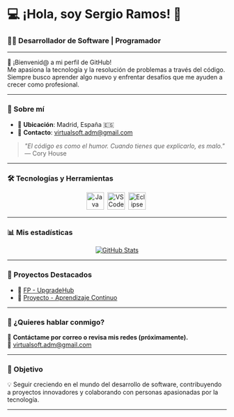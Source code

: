 # 💻 ¡Hola, soy **Sergio Ramos**! 👋  

### 🧑‍💻 Desarrollador de Software | Programador

---

🌟 ¡Bienvenid@ a mi perfil de GitHub!  
Me apasiona la tecnología y la resolución de problemas a través del código. Siempre busco aprender algo nuevo y enfrentar desafíos que me ayuden a crecer como profesional.

---

### 📍 Sobre mí

- 📍 **Ubicación**: Madrid, España 🇪🇸  
- 📧 **Contacto**: [virtualsoft.adm@gmail.com](mailto:virtualsoft.adm@gmail.com)  
<!-- - 🌐 [LinkedIn](https://www.linkedin.com/in/tu-perfil) | [Portafolio](https://tupagina.com) -->

> _"El código es como el humor. Cuando tienes que explicarlo, es malo."_ — Cory House

---

### 🛠️ Tecnologías y Herramientas

<div align="center">
    <img src="https://cdn.jsdelivr.net/gh/devicons/devicon/icons/java/java-original.svg" title="Java" alt="Java" width="40" height="40"/>&nbsp;
    <img src="https://cdn.jsdelivr.net/gh/devicons/devicon/icons/vscode/vscode-original.svg" title="VSCode" alt="VSCode" width="40" gap="200px" height="40"/>&nbsp;
    <img src="https://cdn.jsdelivr.net/gh/devicons/devicon/icons/eclipse/eclipse-original.svg" title="Eclipse" alt="Eclipse" width="40" height="40"/>&nbsp;
</div>

---

### 📊 Mis estadísticas

<div align="center">

[![GitHub Stats](https://github-readme-stats.vercel.app/api?username=SRamos-Dev&show_icons=true&theme=radical)](https://github.com/SRamos-Dev)

</div>

---

### 🚀 Proyectos Destacados

<!-- Agrega enlaces a proyectos interesantes -->
- 📂 [FP - UpgradeHub](https://github.com/SRamos-Dev/Upgrade-DAM)
- 📂 [Proyecto - Aprendizaje Continuo](https://github.com/SRamos-Dev/Aprendizaje-continuo)

---

### 💬 ¿Quieres hablar conmigo?

💌 **Contáctame por correo o revisa mis redes (próximamente).**  
🔗 [virtualsoft.adm@gmail.com](mailto:virtualsoft.adm@gmail.com)

---

### 🎯 Objetivo

💡 Seguir creciendo en el mundo del desarrollo de software, contribuyendo a proyectos innovadores y colaborando con personas apasionadas por la tecnología.

---


